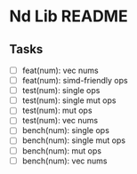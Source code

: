 # Nd Lib README

## Tasks

- [ ] feat(num): vec nums
- [ ] feat(num): simd-friendly ops
- [ ] test(num): single ops
- [ ] test(num): single mut ops
- [ ] test(num): mut ops
- [ ] test(num): vec nums
- [ ] bench(num): single ops
- [ ] bench(num): single mut ops
- [ ] bench(num): mut ops
- [ ] bench(num): vec nums
